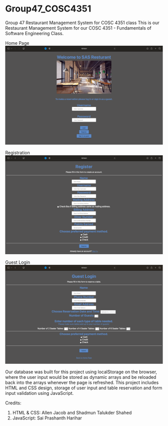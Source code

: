 # Group47_COSC4351

Group 47 Restaurant Management System for COSC 4351 class
This is our Restaurant Management System for our COSC 4351 - Fundamentals of Software Engineering Class.

Home Page
![Alt text](Home.png)

Registration
![Alt text](Registration.png)

Guest Login
![Alt text](GuestLogin.png)

Our database was built for this project using localStorage on the browser, where the user input would be stored as dynamic arrays and be reloaded back into the arrays whenever the page is refreshed. This project includes HTML and CSS design, storage of user input and table reservation and form input validation using JavaScript.

Credits:

1. HTML & CSS: Allen Jacob and Shadmun Talukder Shahed
2. JavaScript: Sai Prashanth Harihar
